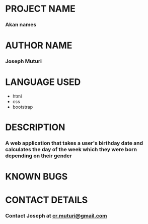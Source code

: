 # PROJECT NAME
### Akan names

# AUTHOR NAME
### Joseph Muturi

# LANGUAGE USED
- html
- css
- bootstrap

# DESCRIPTION
### A web application that takes a user's birthday date and calculates the day of the week which they were born depending on their gender

# KNOWN BUGS
# CONTACT DETAILS
### Contact Joseph at cr.muturi@gmail.com

